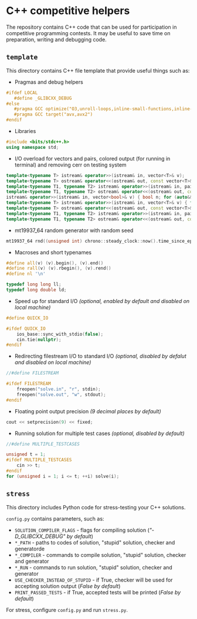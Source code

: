 # C++ competitive helpers
The repository contains C++ code that can be used for participation in competitive programming contests.
It may be useful to save time on preparation, writing and debugging code.

## ```template```

This directory contains C++ file template that provide useful things such as:

- Pragmas and debug helpers
 ```cpp
#ifdef LOCAL
    #define _GLIBCXX_DEBUG
#else
    #pragma GCC optimize("O3,unroll-loops,inline-small-functions,inline-functions-called-once")
    #pragma GCC target("avx,avx2")
#endif
```

- Libraries
```cpp
#include <bits/stdc++.h>
using namespace std;
```

- I/O overload for vectors and pairs, colored output (for running in terminal) and removing cerr on testing system
```cpp
template<typename T> istream& operator>>(istream& in, vector<T>& v);
template<typename T> ostream& operator<<(ostream& out, const vector<T>& v);
template<typename T1, typename T2> istream& operator>>(istream& in, pair<T1, T2>& p);
template<typename T1, typename T2> ostream& operator<<(ostream& out, const pair<T1, T2>& p);
istream& operator>>(istream& in, vector<bool>& v) { bool n; for (auto&& i : v) { in >> n; i = n; } return in; }
template<typename T> istream& operator>>(istream& in, vector<T>& v) { for (auto& x : v) in >> x; return in; }
template<typename T> ostream& operator<<(ostream& out, const vector<T>& v) { for (auto& x : v) out << x << " "; return out; }
template<typename T1, typename T2> istream& operator>>(istream& in, pair<T1, T2>& p) { in >> p.first >> p.second; return in; }
template<typename T1, typename T2> ostream& operator<<(ostream& out, const pair<T1, T2>& p) { out << p.first << " " << p.second; return out; }
```

- mt19937_64 random generator with random seed
```cpp
mt19937_64 rnd((unsigned int) chrono::steady_clock::now().time_since_epoch().count());
```

- Macroses and short typenames
```cpp
#define all(v) (v).begin(), (v).end()
#define rall(v) (v).rbegin(), (v).rend()
#define nl '\n'

typedef long long ll;
typedef long double ld;
```

- Speed up for standard I/O *(optional, enabled by default and disabled on local machine)*
```cpp
#define QUICK_IO

#ifdef QUICK_IO
    ios_base::sync_with_stdio(false);
    cin.tie(nullptr);
#endif
```

- Redirecting filestream I/O to standard I/O *(optional, disabled by defalut and disabled on local machine)*
```cpp
//#define FILESTREAM

#ifdef FILESTREAM
    freopen("solve.in", "r", stdin);
    freopen("solve.out", "w", stdout);
#endif
```

- Floating point output precision *(9 decimal places by default)*
```cpp
cout << setprecision(9) << fixed;
```

- Running solution for multiple test cases *(optional, disabled by default)*
```cpp
//#define MULTIPLE_TESTCASES

unsigned t = 1;
#ifdef MULTIPLE_TESTCASES
    cin >> t;
#endif
for (unsigned i = 1; i <= t; ++i) solve(i);
```

## ```stress```

This directory includes Python code for stress-testing your C++ solutions.

```config.py``` contains parameters, such as:
- `SOLUTION_COMPILER_FLAGS` - flags for compiling solution (*"-D_GLIBCXX_DEBUG" by default*)
- `*_PATH` - paths to codes of solution, "stupid" solution, checker and generatorde
- `*_COMPILER` - commands to compile solution, "stupid" solution, checker and generator
- `*_RUN` - commands to run solution, "stupid" solution, checker and generator
- `USE_CHECKER_INSTEAD_OF_STUPID` - if True, checker will be used for accepting solution output (*False by default*)
- `PRINT_PASSED_TESTS` - if True, accepted tests will be printed (*False by default*)

For stress, configure `config.py` and run `stress.py`.
